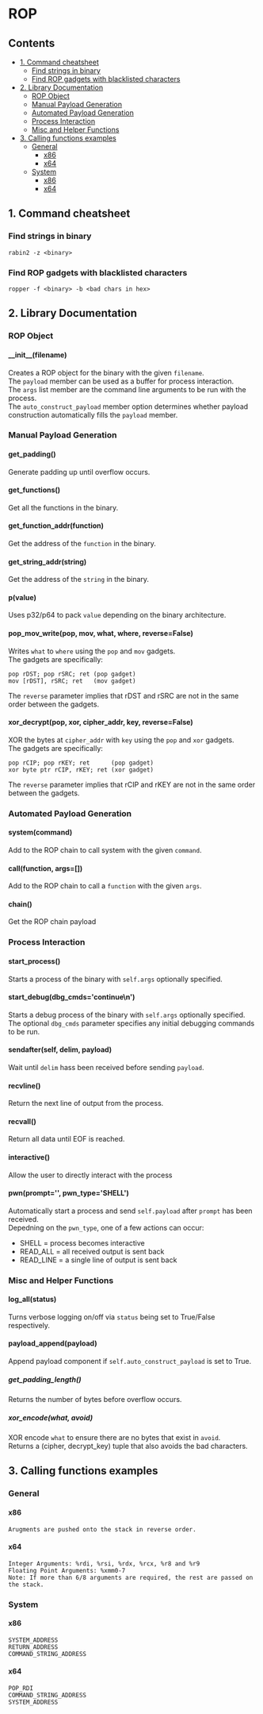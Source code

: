 # ROP
## Contents
- [1. Command cheatsheet](#1-command-cheatsheet)
  * [Find strings in binary](#find-strings-in-binary)
  * [Find ROP gadgets with blacklisted characters](#find-rop-gadgets-with-blacklisted-characters)
- [2. Library Documentation](#2-library-documentation)
  * [ROP Object](#rop-object)
  * [Manual Payload Generation](#manual-payload-generation)
  * [Automated Payload Generation](#automated-payload-generation)
  * [Process Interaction](#process-interaction)
  * [Misc and Helper Functions](#misc-and-helper-functions)
- [3. Calling functions examples](#3-calling-functions-examples)
  * [General](#general)
    + [x86](#x86)
    + [x64](#x64)
  * [System](#system)
    + [x86](#x86)
    + [x64](#x64)


## 1. Command cheatsheet
### Find strings in binary
`rabin2 -z <binary>`
### Find ROP gadgets with blacklisted characters
`ropper -f <binary> -b <bad chars in hex>`


## 2. Library Documentation
### ROP Object
#### \_\_init\_\_(filename)
Creates a ROP object for the binary with the given `filename`.  
The `payload` member can be used as a buffer for process interaction.  
The `args` list member are the command line arguments to be run with the process.  
The `auto_construct_payload` member option determines whether payload construction automatically fills the `payload` member.

### Manual Payload Generation
#### get_padding()
Generate padding up until overflow occurs.
#### get_functions()
Get all the functions in the binary.
#### get_function_addr(function)
Get the address of the `function` in the binary.
#### get_string_addr(string)
Get the address of the `string` in the binary.
#### p(value)
Uses p32/p64 to pack `value` depending on the binary architecture.
#### pop_mov_write(pop, mov, what, where, reverse=False)
Writes `what` to `where` using the `pop` and `mov` gadgets.  
The gadgets are specifically:
```
pop rDST; pop rSRC; ret (pop gadget)
mov [rDST], rSRC; ret   (mov gadget)
```
The `reverse` parameter implies that rDST and rSRC are not in the same order between the gadgets.
#### xor_decrypt(pop, xor, cipher_addr, key, reverse=False)
XOR the bytes at `cipher_addr` with `key` using the `pop` and `xor` gadgets.  
The gadgets are specifically:
```
pop rCIP; pop rKEY; ret      (pop gadget)
xor byte ptr rCIP, rKEY; ret (xor gadget)
```
The `reverse` parameter implies that rCIP and rKEY are not in the same order between the gadgets.

### Automated Payload Generation
#### system(command)
Add to the ROP chain to call system with the given `command`.
#### call(function, args=[])
Add to the ROP chain to call a `function` with the given `args`.
#### chain()
Get the ROP chain payload

### Process Interaction
#### start_process()
Starts a process of the binary with `self.args` optionally specified.
#### start_debug(dbg_cmds='continue\n')
Starts a debug process of the binary with `self.args` optionally specified.  
The optional `dbg_cmds` parameter specifies any initial debugging commands to be run.
#### sendafter(self, delim, payload)
Wait until `delim` hass been received before sending `payload`.
#### recvline()
Return the next line of output from the process.
#### recvall()
Return all data until EOF is reached.
#### interactive()
Allow the user to directly interact with the process
#### pwn(prompt='', pwn_type='SHELL')
Automatically start a process and send `self.payload` after `prompt` has been received.  
Depedning on the `pwn_type`, one of a few actions can occur:  
- SHELL = process becomes interactive
- READ_ALL = all received output is sent back
- READ_LINE = a single line of output is sent back

### Misc and Helper Functions
#### log_all(status)
Turns verbose logging on/off via `status` being set to True/False respectively.
#### payload_append(payload)
Append payload component if `self.auto_construct_payload` is set to True.
##### get_padding_length()
Returns the number of bytes before overflow occurs.
##### xor_encode(what, avoid)
XOR encode `what` to ensure there are no bytes that exist in `avoid`.  
Returns a (cipher, decrypt_key) tuple that also avoids the bad characters.


## 3. Calling functions examples
### General
#### x86
```
Arugments are pushed onto the stack in reverse order.
```
#### x64
```
Integer Arguments: %rdi, %rsi, %rdx, %rcx, %r8 and %r9
Floating Point Arguments: %xmm0-7
Note: If more than 6/8 arguments are required, the rest are passed on the stack.
```
### System
#### x86
```
SYSTEM_ADDRESS
RETURN_ADDRESS
COMMAND_STRING_ADDRESS
```
#### x64
```
POP_RDI
COMMAND_STRING_ADDRESS
SYSTEM_ADDRESS
```
